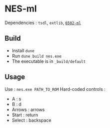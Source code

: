 # NES-ml

Dependencies : `tsdl`, `extlib`, [`6502-ml`](https://github.com/Firobe/6502-ml)

## Build

- Install `dune`
- Run `dune build nes.exe`
- The executable is in `_build/default`

## Usage

Use : `nes.exe PATH_TO_ROM`
Hard-coded controls :
- A : s
- B : d
- Arrows : arrows
- Start : return
- Select : backspace
